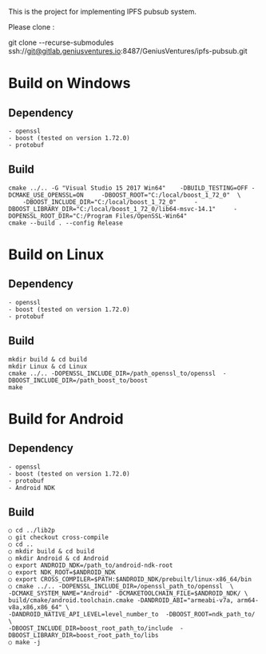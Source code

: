This is the project for implementing IPFS pubsub system.

Please clone :

git clone --recurse-submodules ssh://git@gitlab.geniusventures.io:8487/GeniusVentures/ipfs-pubsub.git

# Build on Windows
## Dependency 
    - openssl
    - boost (tested on version 1.72.0)
    - protobuf 
## Build
    cmake ../.. -G "Visual Studio 15 2017 Win64"    -DBUILD_TESTING=OFF -DCMAKE_USE_OPENSSL=ON     -DBOOST_ROOT="C:/local/boost_1_72_0"  \
        -DBOOST_INCLUDE_DIR="C:/local/boost_1_72_0"     -DBOOST_LIBRARY_DIR="C:/local/boost_1_72_0/lib64-msvc-14.1"     -DOPENSSL_ROOT_DIR="C:/Program Files/OpenSSL-Win64"
    cmake --build . --config Release
# Build on Linux
    
## Dependency 
    - openssl
    - boost (tested on version 1.72.0)
    - protobuf 
## Build
    mkdir build & cd build
    mkdir Linux & cd Linux
    cmake ../.. -DOPENSSL_INCLUDE_DIR=/path_openssl_to/openssl  -DBOOST_INCLUDE_DIR=/path_boost_to/boost
    make
# Build for Android
## Dependency 
    - openssl
    - boost (tested on version 1.72.0)
    - protobuf 
    - Android NDK
## Build
    ○ cd ../lib2p
    ○ git checkout cross-compile
    ○ cd ..
    ○ mkdir build & cd build
    ○ mkdir Android & cd Android
    ○ export ANDROID_NDK=/path_to/android-ndk-root
    ○ export NDK_ROOT=$ANDROID_NDK
	○ export CROSS_COMPILER=$PATH:$ANDROID_NDK/prebuilt/linux-x86_64/bin
    ○ cmake ../.. -DOPENSSL_INCLUDE_DIR=/openssl_path_to/openssl  \
    -DCMAKE_SYSTEM_NAME="Android" -DCMAKETOOLCHAIN_FILE=$ANDROID_NDK/ \
    build/cmake/android.toolchain.cmake -DANDROID_ABI="armeabi-v7a, arm64-v8a,x86,x86_64" \
    -DANDROID_NATIVE_API_LEVEL=level_number_to  -DBOOST_ROOT=ndk_path_to/  \
    -DBOOST_INCLUDE_DIR=boost_root_path_to/include  -DBOOST_LIBRARY_DIR=boost_root_path_to/libs
    ○ make -j
